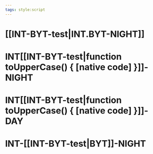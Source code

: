 ```yaml
---
tags: style:script
---
```



# [[INT-BYT-test|INT.BYT-NIGHT]]



# INT[[INT-BYT-test|function toUpperCase() { [native code] }]]-NIGHT

# INT[[INT-BYT-test|function toUpperCase() { [native code] }]]-DAY


# INT-[[INT-BYT-test|BYT]]-NIGHT


